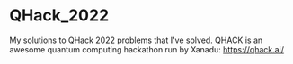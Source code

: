 # QHack_2022
My solutions to QHack 2022 problems that I've solved. QHACK is an awesome quantum computing hackathon run by Xanadu: https://qhack.ai/

